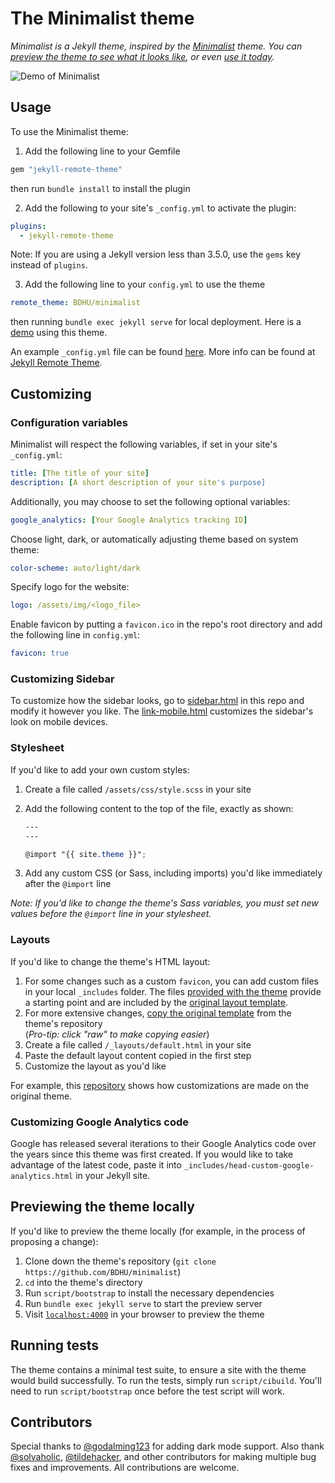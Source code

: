 # The Minimalist theme

*Minimalist is a Jekyll theme, inspired by the [Minimalist](https://github.com/BDHU/minimalist) theme. You can [preview the theme to see what it looks like](http://bdhu.github.io/minimalist), or even [use it today](#usage).*

![Demo of Minimalist](https://raw.githubusercontent.com/BDHU/minimalist/main/minimalist.png)

## Usage

To use the Minimalist theme:

1. Add the following line to your Gemfile

```ruby
gem "jekyll-remote-theme"
```

then run `bundle install` to install the plugin

2. Add the following to your site's `_config.yml` to activate the plugin:

```yml
plugins:
  - jekyll-remote-theme
```

Note: If you are using a Jekyll version less than 3.5.0, use the `gems` key instead of `plugins`.

3. Add the following line to your `config.yml` to use the theme

```yml
remote_theme: BDHU/minimalist
```

then running `bundle exec jekyll serve` for local deployment. Here is a [demo](https://github.com/BDHU/bdhu.github.io) using this theme.

An example `_config.yml` file can be found [here](https://github.com/BDHU/bdhu.github.io/blob/master/_config.yml). More info can be found at [Jekyll Remote Theme](https://github.com/benbalter/jekyll-remote-theme).

## Customizing

### Configuration variables

Minimalist will respect the following variables, if set in your site's `_config.yml`:

```yml
title: [The title of your site]
description: [A short description of your site's purpose]
```

Additionally, you may choose to set the following optional variables:

```yml
google_analytics: [Your Google Analytics tracking ID]
```

Choose light, dark, or automatically adjusting theme based on system theme:

```yml
color-scheme: auto/light/dark
```

Specify logo for the website:

```yml
logo: /assets/img/<logo_file>
```

Enable favicon by putting a `favicon.ico` in the repo's root directory and add the following line in `config.yml`:

```yml
favicon: true
```

### Customizing Sidebar

To customize how the sidebar looks, go to [sidebar.html](https://github.com/BDHU/minimalist/blob/main/_includes/sidebar.html) in this repo and modify it however you like. The [link-mobile.html](https://github.com/BDHU/minimalist/blob/main/_includes/links-mobile.html) customizes the sidebar's look on mobile devices.

### Stylesheet

If you'd like to add your own custom styles:

1. Create a file called `/assets/css/style.scss` in your site
2. Add the following content to the top of the file, exactly as shown:

    ```scss
    ---
    ---

    @import "{{ site.theme }}";
    ```

3. Add any custom CSS (or Sass, including imports) you'd like immediately after the `@import` line

*Note: If you'd like to change the theme's Sass variables, you must set new values before the `@import` line in your stylesheet.*

### Layouts

If you'd like to change the theme's HTML layout:

1. For some changes such as a custom `favicon`, you can add custom files in your local `_includes` folder. The files [provided with the theme](https://github.com/BDHU/minimalist/tree/master/_includes) provide a starting point and are included by the [original layout template](https://github.com/BDHU/minimalist/blob/master/_layouts/default.html).
2. For more extensive changes, [copy the original template](https://github.com/BDHU/minimalist/blob/master/_layouts/default.html) from the theme's repository<br/>(*Pro-tip: click "raw" to make copying easier*)
3. Create a file called `/_layouts/default.html` in your site
4. Paste the default layout content copied in the first step
5. Customize the layout as you'd like

For example, this [repository](https://github.com/BDHU/bdhu.github.io) shows how customizations are made on the original theme.

### Customizing Google Analytics code

Google has released several iterations to their Google Analytics code over the years since this theme was first created. If you would like to take advantage of the latest code, paste it into `_includes/head-custom-google-analytics.html` in your Jekyll site.

## Previewing the theme locally

If you'd like to preview the theme locally (for example, in the process of proposing a change):

1. Clone down the theme's repository (`git clone https://github.com/BDHU/minimalist`)
2. `cd` into the theme's directory
3. Run `script/bootstrap` to install the necessary dependencies
4. Run `bundle exec jekyll serve` to start the preview server
5. Visit [`localhost:4000`](http://localhost:4000) in your browser to preview the theme

## Running tests

The theme contains a minimal test suite, to ensure a site with the theme would build successfully. To run the tests, simply run `script/cibuild`. You'll need to run `script/bootstrap` once before the test script will work.

## Contributors

Special thanks to [@godalming123](https://github.com/godalming123) for adding dark mode support. Also thank [@solvaholic](https://github.com/solvaholic), [@tildehacker](https://github.com/tildehacker), and other contributors for making multiple bug fixes and improvements. All contributions are welcome.
